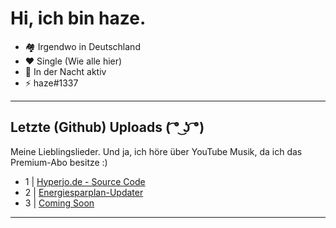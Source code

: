 # Hi, ich bin haze.
* 🏘 Irgendwo in Deutschland
* ❤ Single (Wie alle hier) 
* 🌙 In der Nacht aktiv 
* ⚡️ haze#1337
---

## Letzte (Github) Uploads ( ͡° ͜ʖ ͡°)
Meine Lieblingslieder. Und ja, ich höre über YouTube Musik, da ich das Premium-Abo besitze :)

* 1 | [Hyperjo.de - Source Code](https://github.com/haze0001/hyperjo.de)
* 2 | [Energiesparplan-Updater](https://github.com/haze0001/energiesparplan-updater)
* 3 | [Coming Soon](https://github.com/haze0001)

---
